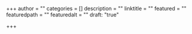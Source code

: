 +++
author = ""
categories = []
description = ""
linktitle = ""
featured = ""
featuredpath = ""
featuredalt = ""
draft: "true"

+++
